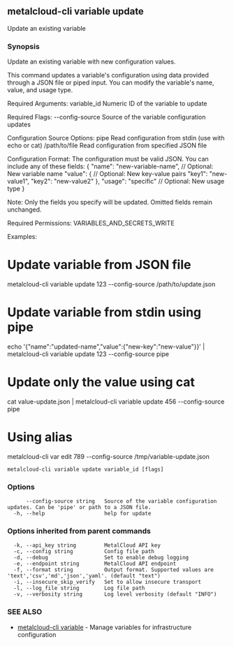 ## metalcloud-cli variable update

Update an existing variable

### Synopsis

Update an existing variable with new configuration values.

This command updates a variable's configuration using data provided through a JSON file
or piped input. You can modify the variable's name, value, and usage type.

Required Arguments:
  variable_id    Numeric ID of the variable to update

Required Flags:
  --config-source    Source of the variable configuration updates

Configuration Source Options:
  pipe              Read configuration from stdin (use with echo or cat)
  /path/to/file     Read configuration from specified JSON file

Configuration Format:
  The configuration must be valid JSON. You can include any of these fields:
  {
    "name": "new-variable-name",       // Optional: New variable name
    "value": {                         // Optional: New key-value pairs
      "key1": "new-value1",
      "key2": "new-value2"
    },
    "usage": "specific"                // Optional: New usage type
  }

  Note: Only the fields you specify will be updated. Omitted fields remain unchanged.

Required Permissions:
  VARIABLES_AND_SECRETS_WRITE

Examples:
  # Update variable from JSON file
  metalcloud-cli variable update 123 --config-source /path/to/update.json
  
  # Update variable from stdin using pipe
  echo '{"name":"updated-name","value":{"new-key":"new-value"}}' | metalcloud-cli variable update 123 --config-source pipe
  
  # Update only the value using cat
  cat value-update.json | metalcloud-cli variable update 456 --config-source pipe
  
  # Using alias
  metalcloud-cli var edit 789 --config-source /tmp/variable-update.json

```
metalcloud-cli variable update variable_id [flags]
```

### Options

```
      --config-source string   Source of the variable configuration updates. Can be 'pipe' or path to a JSON file.
  -h, --help                   help for update
```

### Options inherited from parent commands

```
  -k, --api_key string         MetalCloud API key
  -c, --config string          Config file path
  -d, --debug                  Set to enable debug logging
  -e, --endpoint string        MetalCloud API endpoint
  -f, --format string          Output format. Supported values are 'text','csv','md','json','yaml'. (default "text")
  -i, --insecure_skip_verify   Set to allow insecure transport
  -l, --log_file string        Log file path
  -v, --verbosity string       Log level verbosity (default "INFO")
```

### SEE ALSO

* [metalcloud-cli variable](metalcloud-cli_variable.md)	 - Manage variables for infrastructure configuration

